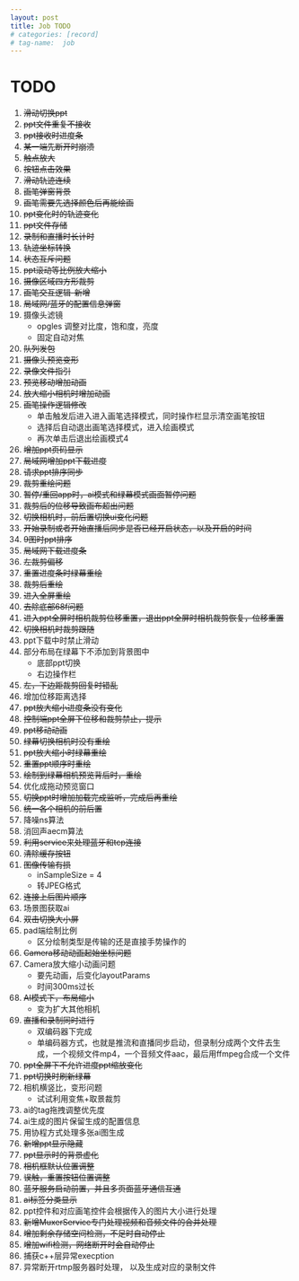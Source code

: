 ```yaml
---
layout: post
title: Job TODO
# categories: [record]
# tag-name:  job
---
```


# TODO

1.  ~~滑动切换ppt~~
2.  ~~ppt文件重复不接收~~
3.  ~~ppt接收时进度条~~
4.  ~~某一端先断开时崩溃~~
5.  ~~触点放大~~
6.  ~~按钮点击效果~~
7.  ~~滑动轨迹连续~~
8.  ~~画笔弹窗背景~~
9.  ~~画笔需要先选择颜色后再能绘画~~
10.  ~~ppt变化时的轨迹变化~~
11.  ~~ppt文件存储~~
12.  ~~录制和直播时长计时~~
13.  ~~轨迹坐标转换~~
14.  ~~状态互斥问题~~
15.  ~~ppt滚动等比例放大缩小~~
16.  ~~摄像区域四方形裁剪~~
17.  ~~画笔交互逻辑-新增~~
18.  ~~局域网/蓝牙的配置信息弹窗~~
19.  摄像头滤镜
     - opgles 调整对比度，饱和度，亮度
     - 固定自动对焦
20.  ~~队列发包~~
21.  ~~摄像头预览变形~~
22.  ~~录像文件指引~~
23.  ~~预览移动增加动画~~
24.  ~~放大缩小相机时增加动画~~
25.  ~~画笔操作逻辑修改~~
     - 单击触发后进入进入画笔选择模式，同时操作栏显示清空画笔按钮
     - 选择后自动退出画笔选择模式，进入绘画模式
     - 再次单击后退出绘画模式4                                
26.  ~~增加ppt页码显示~~
27.  ~~局域网增加ppt下载进度~~
28.  ~~请求ppt排序同步~~
29.  ~~裁剪重绘问题~~
30.  ~~暂停/重回app时，ai模式和绿幕模式画面暂停问题~~
31.  ~~裁剪后的位移导致画布超出问题~~
32.  ~~切换相机时，前后置切换ui变化问题~~
33.  ~~开始录制或者开始直播后同步是否已经开启状态，以及开启的时间~~
34.  ~~9图时ppt排序~~
35.  ~~局域网下载进度条~~
36.  ~~左裁剪偏移~~
37.  ~~重置进度条时绿幕重绘~~
38.  ~~裁剪后重绘~~
39.  ~~进入全屏重绘~~
40.  ~~去除底部68f问题~~
41.  ~~进入ppt全屏时相机裁剪位移重置，退出ppt全屏时相机裁剪恢复，位移重置~~
42.  ~~切换相机时裁剪跟随~~
43.  ppt下载中时禁止滑动
44.  部分布局在绿幕下不添加到背景图中
     - 底部ppt切换
     - 右边操作栏
45.  ~~左，下边距裁剪回复时错乱~~
46.  增加位移距离选择
47.  ~~ppt放大缩小进度条没有变化~~
48.  ~~控制端ppt全屏下位移和裁剪禁止，提示~~
49.  ~~ppt移动动画~~
50.  ~~绿幕切换相机时没有重绘~~
51.  ~~ppt放大缩小时绿幕重绘~~
52.  ~~重置ppt顺序时重绘~~
53.  ~~绘制到绿幕相机预览背后时，重绘~~
54.  优化成拖动预览窗口
55.  ~~切换ppt时增加加载完成监听，完成后再重绘~~
56.  ~~统一各个相机的前后置~~
57.  降噪ns算法
58.  消回声aecm算法
59.  ~~利用service来处理蓝牙和tcp连接~~
60.  ~~清除缓存按钮~~
61.  ~~图像传输有损~~
     - inSampleSize = 4
     - 转JPEG格式
62.  ~~连接上后图片顺序~~
63.  场景图获取ai
64.  ~~双击切换大小屏~~
65.  pad端绘制比例
     - 区分绘制类型是传输的还是直接手势操作的
66.  ~~Camera移动动画起始坐标问题~~
67.  Camera放大缩小动画问题
     - 要先动画，后变化layoutParams
     - 时间300ms过长
68.  ~~AI模式下，布局缩小~~
     - 变为扩大其他相机
69.  ~~直播和录制同时进行~~
     - 双编码器下完成
     - 单编码器方式，也就是推流和直播同步启动，但录制分成两个文件去生成，一个视频文件mp4，一个音频文件aac，最后用ffmpeg合成一个文件
70.  ~~ppt全屏下不允许进度ppt缩放变化~~
71.  ~~ppt切换时刷新绿幕~~
72.  相机横竖比，变形问题
     - 试试利用变焦+取景裁剪
73.  ai的tag拖拽调整优先度
74.  ai生成的图片保留生成的配置信息
75.  用协程方式处理多张ai图生成
76.  ~~新增ppt显示隐藏~~
77.  ~~ppt显示时的背景虚化~~
78.  ~~相机框默认位置调整~~
79.  ~~误触，重置按钮位置调整~~
80.  ~~蓝牙服务启动前置，并且多页面蓝牙通信互通~~
81. ~~ai标签分类显示~~
82. ppt控件和对应画笔控件会根据传入的图片大小进行处理
83. ~~新增MuxerService专门处理视频和音频文件的合并处理~~
84. ~~增加剩余存储空间检测，不足时自动停止~~
85. ~~增加wifi检测，网络断开时会自动停止~~
86. 捕获c++层异常execption
87. 异常断开rtmp服务器时处理， 以及生成对应的录制文件

